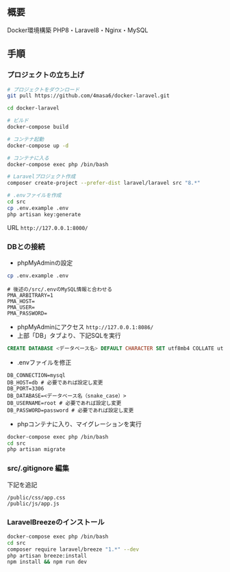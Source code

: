 ## 概要

Docker環境構築
PHP8・Laravel8・Nginx・MySQL

## 手順
### プロジェクトの立ち上げ

```bash
# プロジェクトをダウンロード
git pull https://github.com/4masa6/docker-laravel.git

cd docker-laravel

# ビルド
docker-compose build

# コンテナ起動
docker-compose up -d

# コンテナに入る
docker-compose exec php /bin/bash

# Laravelプロジェクト作成
composer create-project --prefer-dist laravel/laravel src "8.*"

# .envファイルを作成
cd src
cp .env.example .env
php artisan key:generate
```

URL
`http://127.0.0.1:8000/`

### DBとの接続

- phpMyAdminの設定

```bash
cp .env.example .env
```
```plain:/.env
# 後述の/src/.envのMySQL情報と合わせる
PMA_ARBITRARY=1
PMA_HOST=
PMA_USER=
PMA_PASSWORD=
```

- phpMyAdminにアクセス `http://127.0.0.1:8086/`
- 上部「DB」タブより、下記SQLを実行
```sql
CREATE DATABASE <データベース名> DEFAULT CHARACTER SET utf8mb4 COLLATE utf8mb4_unicode_ci
```

- .envファイルを修正
```plain:/src/.env
DB_CONNECTION=mysql
DB_HOST=db # 必要であれば設定し変更
DB_PORT=3306
DB_DATABASE=<データベース名（snake_case）>
DB_USERNAME=root # 必要であれば設定し変更
DB_PASSWORD=password # 必要であれば設定し変更
```

- phpコンテナに入り、マイグレーションを実行
```bash
docker-compose exec php /bin/bash
cd src
php artisan migrate
```

### src/.gitignore 編集
下記を追記
```
/public/css/app.css
/public/js/app.js
```

### LaravelBreezeのインストール

```bash
docker-compose exec php /bin/bash
cd src
composer require laravel/breeze "1.*" --dev
php artisan breeze:install
npm install && npm run dev
```
